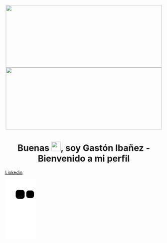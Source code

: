 
<div align="center">
 <img align="center" width="500" height="200" src="https://i.pinimg.com/originals/a5/35/60/a53560c8088900e266880f779dacced7.gif"/>
  <img align="center" width="500" height="200" src="https://i.pinimg.com/originals/dd/53/a9/dd53a924131e5fc9d17438a6fda0be26.gif"/>
  <h1 align="center">Buenas <img src="https://user-images.githubusercontent.com/39955420/147578264-bae0526c-028a-49d2-8af8-d08bb4edbd2a.gif" height="30" width="30">, soy Gastón Ibañez - Bienvenido a mi perfil</h1>
</div>


<table align="right">

[Linkedin](https://www.linkedin.com/in/gastoniba%C3%B1ezdeveloper/)

![Snake animation](https://github.com/mctechnology17/mctechnology17/blob/output/github-contribution-grid-snake.svg)
